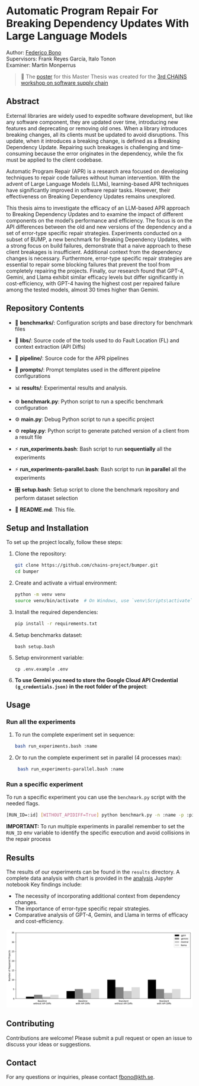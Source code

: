 # Automatic Program Repair For Breaking Dependency Updates With Large Language Models

Author: [Federico Bono](https://www.github.com/FredBonux)  
Supervisors: Frank Reyes García, Italo Tonon  
Examiner: Martin Monperrus

> 🌄 The [poster](poster.pdf) for this Master Thesis was created for
the [3rd CHAINS workshop on software supply chain](https://chains.proj.kth.se/software-supply-chain-workshop-3.html)

## Abstract

External libraries are widely used to expedite software development, but like any software component, they are updated
over time, introducing new features and deprecating or removing old ones. When a library introduces breaking changes,
all its clients must be updated to avoid disruptions. This update, when it introduces a breaking change, is defined as a
Breaking Dependency Update. Repairing such breakages is challenging and time-consuming because the error originates in
the dependency, while the fix must be applied to the client codebase.

Automatic Program Repair (APR) is a research area focused on developing techniques to repair code failures without human
intervention. With the advent of Large Language Models (LLMs), learning-based APR techniques have significantly improved
in software repair tasks. However, their effectiveness on Breaking Dependency Updates remains unexplored.

This thesis aims to investigate the efficacy of an LLM-based APR approach to Breaking Dependency Updates and to examine
the impact of different components on the model’s performance and efficiency. The focus is on the API differences
between the old and new versions of the dependency and a set of error-type specific repair strategies. Experiments
conducted on a subset of BUMP, a new benchmark for Breaking Dependency Updates, with a strong focus on build failures,
demonstrate that a naive approach to these client breakages is insufficient. Additional context from the dependency
changes is necessary. Furthermore, error-type specific repair strategies are essential to repair some blocking failures
that prevent the tool from completely repairing the projects. Finally, our research found that GPT-4, Gemini, and Llama
exhibit similar efficacy levels but differ significantly in cost-efficiency, with GPT-4 having the highest cost per
repaired failure among the tested models, almost 30 times higher than Gemini.

## Repository Contents

- 📁 **benchmarks/**: Configuration scripts and base directory for benchmark files
- 📁 **libs/**: Source code of the tools used to do Fault Location (FL) and context extraction (API Diffs)
- 📁 **pipeline/**: Source code for the APR pipelines
- 📁 **prompts/**: Prompt templates used in the different pipeline configurations
- 📊 **results/**: Experimental results and analysis.


- ⚙️ **benchmark.py**: Python script to run a specific benchmark configuration
- ️⚙️ **main.py**: Debug Python script to run a specific project
- ️⚙️ **replay.py**: Python script to generate patched version of a client from a result file


- ️⚡ **run_experiments.bash**: Bash script to run **sequentially** all the experiments
- ️⚡ **run_experiments-parallel.bash**: Bash script to run **in parallel** all the experiments
- 🎛️ **setup.bash**: Setup script to clone the benchmark repository and perform dataset selection
- 📄 **README.md**: This file.

## Setup and Installation

To set up the project locally, follow these steps:

1. Clone the repository:
    ```sh
    git clone https://github.com/chains-project/bumper.git
    cd bumper
    ```

2. Create and activate a virtual environment:
    ```sh
    python -m venv venv
    source venv/bin/activate  # On Windows, use `venv\Scripts\activate`
    ```

3. Install the required dependencies:
    ```sh
    pip install -r requirements.txt
    ```

4. Setup benchmarks dataset:
   ```shell
   bash setup.bash
   ```

5. Setup environment variable:
   ```shell
   cp .env.example .env
   ```

6. **To use Gemini you need to store the Google Cloud API Credential `(g_credentials.json)` in the root folder of the
   project**:

## Usage

### Run all the experiments

1. To run the complete experiment set in sequence:
    ```sh
    bash run_experiments.bash :name
    ```

2. Or to run the complete experiment set in parallel (4 processes max):
   ```sh
    bash run_experiments-parallel.bash :name
    ```

### Run a specific experiment

To run a specific experiment you can use the `benchmark.py` script with the needed flags.

 ```sh
 [RUN_ID=:id] [WITHOUT_APIDIFF=True] python benchmark.py -n :name -p :pipeline -m :model
 ```

**IMPORTANT:** To run multiple experiments in parallel remember to set the `RUN_ID` env variable to identify the
specific execution and avoid collisions in the repair process

## Results

The results of our experiments can be found in the `results` directory.
A complete data analysis with chart is provided in the [analysis](results%2Fanalysis.ipynb) Jupyter notebook
Key findings include:

- The necessity of incorporating additional context from dependency changes.
- The importance of error-type specific repair strategies.
- Comparative analysis of GPT-4, Gemini, and Llama in terms of efficacy and cost-efficiency.

![RQ4_projects.png](results/images/RQ4_projects.png)

## Contributing

Contributions are welcome! Please submit a pull request or open an issue to discuss your ideas or suggestions.

## Contact

For any questions or inquiries, please contact [fbono@kth.se](mailto:fbono@kth.se).
